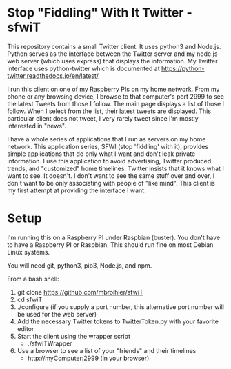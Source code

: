 # Stop "Fiddling" With It Twitter - sfwiT

This repository contains a small Twitter client.  It uses python3 and Node.js.  Python serves as the interface between the Twitter server and my node.js web server (which uses express) that displays the information. My Twitter interface uses python-twitter which is documented at https://python-twitter.readthedocs.io/en/latest/

I run this client on one of my Raspberry PIs on my home network.  From my phone or any browsing device, I browse to that computer's port 2999 to see the latest Tweets from those I follow.  The main page displays a list of those I follow.  When I select from the list, their latest tweets are displayed.  This particular client does not tweet, I very rarely tweet since I'm mostly interested in "news".

I have a whole series of applications that I run as servers on my home network.  This application series, SFWI (stop 'fiddling' with it), provides simple applications that do only what I want and don't leak private information.  I use this application to avoid advertising, Twitter produced trends, and "customized" home timelines.  Twitter insists that it knows what I want to see.  It doesn't.  I don't want to see the same stuff over and over, I don't want to be only associating with people of "like mind".  This client is my first attempt at providing the interface I want.

# Setup

I'm running this on a Raspberry PI under Raspbian (buster).  You don't have to have a Raspberry PI or Raspbian.  This should run fine on most Debian Linux systems.

You will need git, python3, pip3, Node.js, and npm.

From a bash shell:

1) git clone https://github.com/mbroihier/sfwiT
2) cd sfwiT
3) ./configure (if you supply a port number, this alternative port number will be used for the web server)
4) Add the necessary Twitter tokens to TwitterToken.py with your favorite editor
5) Start the client using the wrapper script
   - ./sfwiTWrapper
6) Use a browser to see a list of your "friends" and their timelines
   - http://myComputer:2999 (in your browser)
